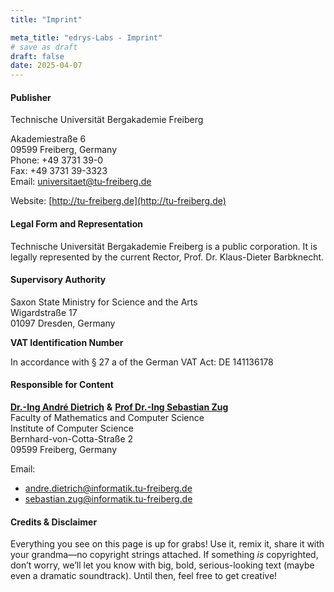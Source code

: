 ```yaml
---
title: "Imprint"

meta_title: "edrys-Labs - Imprint"
# save as draft
draft: false
date: 2025-04-07
---
```


#### Publisher

Technische Universität Bergakademie Freiberg

Akademiestraße 6\
09599 Freiberg, Germany\
Phone: +49 3731 39-0\
Fax: +49 3731 39-3323\
Email: universitaet@tu-freiberg.de

Website: [http://tu-freiberg.de](http://tu-freiberg.de)

#### Legal Form and Representation

Technische Universität Bergakademie Freiberg is a public corporation.
It is legally represented by the current Rector, Prof. Dr. Klaus-Dieter Barbknecht.

#### Supervisory Authority

Saxon State Ministry for Science and the Arts\
Wigardstraße 17\
01097 Dresden, Germany

**VAT Identification Number**

In accordance with § 27 a of the German VAT Act: DE 141136178

#### Responsible for Content

[**Dr.-Ing André Dietrich**](/authors/andre-dietrich) **&** [**Prof Dr.-Ing Sebastian Zug**](/authors/sebastian-zug)\
Faculty of Mathematics and Computer Science\
Institute of Computer Science\
Bernhard-von-Cotta-Straße 2\
09599 Freiberg, Germany

Email:

- andre.dietrich@informatik.tu-freiberg.de
- sebastian.zug@informatik.tu-freiberg.de

#### Credits & Disclaimer

Everything you see on this page is up for grabs! Use it, remix it, share it with your grandma—no copyright strings attached. If something *is* copyrighted, don’t worry, we’ll let you know with big, bold, serious-looking text (maybe even a dramatic soundtrack). Until then, feel free to get creative!
